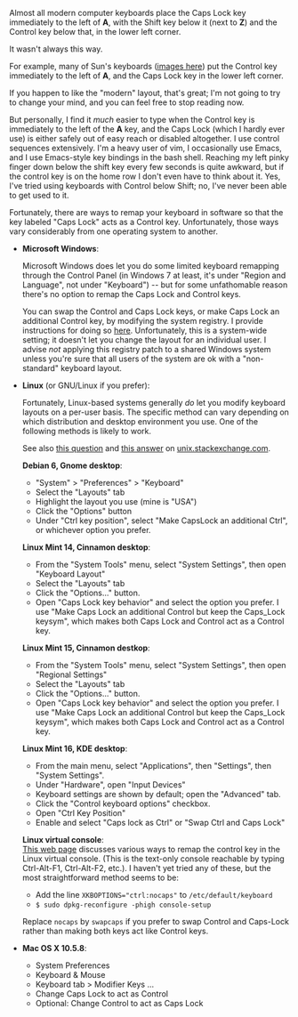 <!-- Title: Where should the control key be? -->
<!-- URL:   http://the-flat-trantor-society.blogspot.com/2013/12/where-should-control-key-be.html -->

Almost all modern computer keyboards place the Caps Lock key
immediately to the left of **A**, with the Shift key below it (next
to **Z**) and the Control key below that, in the lower left corner.

It wasn't always this way.

For example, many of Sun's keyboards ([images
here](http://xahlee.info/kbd/sun_microsystems_keyboard.html)) put the
Control key immediately to the left of **A**, and the Caps Lock key
in the lower left corner.

If you happen to like the "modern" layout, that's great; I'm not going
to try to change your mind, and you can feel free to stop reading now.

But personally, I find it *much* easier to type when the Control
key is immediately to the left of the **A** key, and the Caps Lock
(which I hardly ever use) is either safely out of easy reach or
disabled altogether.  I use control sequences extensively. I'm a
heavy user of vim, I occasionally use Emacs, and I use Emacs-style
key bindings in the bash shell.  Reaching my left pinky finger down
below the shift key every few seconds is quite awkward, but if the
control key is on the home row I don't even have to think about it.
Yes, I've tried using keyboards with Control below Shift; no, I've
never been able to get used to it.

Fortunately, there are ways to remap your keyboard in software so that
the key labeled "Caps Lock" acts as a Control key.  Unfortunately,
those ways vary considerably from one operating system to another.

<!-- more -->

- **Microsoft Windows**:

  Microsoft Windows does let you do some limited keyboard remapping
  through the Control Panel (in Windows 7 at least, it's under "Region
  and Language", not under "Keyboard") -- but for some unfathomable
  reason there's no option to remap the Caps Lock and Control keys.

  You can swap the Control and Caps Lock keys, or make
  Caps Lock an additional Control key, by modifying the
  system registry.  I provide instructions for doing so
  [here](https://github.com/Keith-S-Thompson/no-caps-lock).
  Unfortunately, this is a system-wide setting; it doesn't let you
  change the layout for an individual user.  I advise *not* applying
  this registry patch to a shared Windows system unless you're sure that
  all users of the system are ok with a "non-standard" keyboard layout.

- **Linux** (or GNU/Linux if you prefer):

  Fortunately, Linux-based systems generally *do* let you modify
  keyboard layouts on a per-user basis.  The specific method can vary
  depending on which distribution and desktop environment you use.
  One of the following methods is likely to work.

  See also [this question](http://unix.stackexchange.com/questions/114022/map-caps-lock-to-control-in-linux-mint)
  and [this answer](http://unix.stackexchange.com/questions/114022/map-caps-lock-to-control-in-linux-mint/114023#114023)
  on [unix.stackexchange.com](http://unix.stackexchange.com).

  **Debian 6, Gnome desktop**:

    - "System" > "Preferences" > "Keyboard"
    - Select the "Layouts" tab
    - Highlight the layout you use (mine is "USA")
    - Click the "Options" button
    - Under "Ctrl key position", select "Make CapsLock an additional
      Ctrl", or whichever option you prefer.

  **Linux Mint 14, Cinnamon desktop**:

    - From the "System Tools" menu, select "System Settings", then
      open "Keyboard Layout"
    - Select the "Layouts" tab
    - Click the "Options..."  button.
    - Open "Caps Lock key behavior" and select the
      option you prefer.  I use "Make Caps Lock an additional Control but
      keep the Caps_Lock keysym", which makes both Caps Lock and Control
      act as a Control key.

  **Linux Mint 15, Cinnamon destkop**:

    - From the "System Tools" menu, select "System Settings", then
      open "Regional Settings"
    - Select the "Layouts" tab
    - Click the "Options..."  button.
    - Open "Caps Lock key behavior" and select the
      option you prefer.  I use "Make Caps Lock an additional Control but
      keep the Caps_Lock keysym", which makes both Caps Lock and Control
      act as a Control key.

  **Linux Mint 16, KDE desktop**:
    - From the main menu, select "Applications", then "Settings", then "System Settings".
    - Under "Hardware", open "Input Devices"
    - Keyboard settings are shown by default; open the "Advanced" tab.
    - Click the "Control keyboard options" checkbox.
    - Open "Ctrl Key Position"
    - Enable and select "Caps lock as Ctrl" or "Swap Ctrl and Caps Lock"

  **Linux virtual console**:<br>
  [This web page](http://www.emacswiki.org/emacs/MovingTheCtrlKey#toc7)
  discusses various ways to remap the control key in the Linux
  virtual console.  (This is the text-only console reachable by
  typing Ctrl-Alt-F1, Ctrl-Alt-F2, etc.).  I haven't yet tried
  any of these, but the most straightforward method seems to be:
    - Add the line `XKBOPTIONS="ctrl:nocaps"` to `/etc/default/keyboard`
    - `$ sudo dpkg-reconfigure -phigh console-setup`

  Replace `nocaps` by `swapcaps` if you prefer to swap Control and
  Caps-Lock rather than making both keys act like Control keys.

- **Mac OS X 10.5.8**:
    - System Preferences
    - Keyboard & Mouse
    - Keyboard tab > Modifier Keys ...
    - Change Caps Lock to act as Control
    - Optional: Change Control to act as Caps Lock

